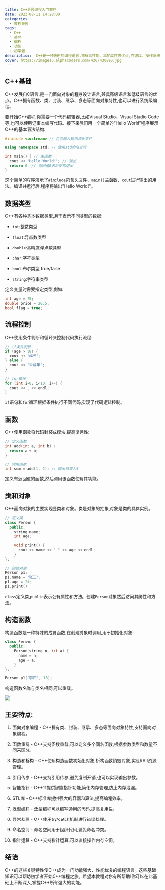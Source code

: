 ```yaml
---
title: C++语言编程入门教程
date: 2023-08-11 14:28:00
categories:
  - 教程花园
tags:
  - C++
  - 基础
  - 编程
  - 功能
  - 初学者
description:  C++是一种通用的编程语言,拥有高性能、高扩展性等优点,在游戏、操作系统、企业应用等开发中广泛使用。本教程将介绍C++的基础语法和功能,帮助初学者学习C++编程。
cover: https://images5.alphacoders.com/430/430890.jpg
---
```


## C++基础

C++发展自C语言,是一门面向对象的程序设计语言,兼具高级语言和低级语言的优点。C++拥有函数、类、封装、继承、多态等面向对象特性,也可以进行系统级编程。

要开始C++编程,你需要一个代码编辑器,比如Visual Studio、Visual Studio Code等,也可以使用记事本编写代码。接下来我们用一个简单的“Hello World”程序展示C++的基本语法结构:

```cpp
#include <iostream> // 包含输入输出流头文件

using namespace std; // 使用std命名空间

int main() { // 主函数
  cout << "Hello World!"; // 输出 
  return 0; // 返回值0表示正常退出
}
```

这个简单的程序演示了`#include`包含头文件、`main()`主函数、`cout`进行输出的用法。编译并运行后,程序将输出"Hello World!"。

## 数据类型

C++有各种基本数据类型,用于表示不同类型的数据:

- `int`:整数类型 

- `float`:浮点数类型 

- `double`:高精度浮点数类型

- `char`:字符类型

- `bool`:布尔类型 true/false

- `string`:字符串类型

定义变量时需要指定类型,例如:

```cpp
int age = 25; 
double price = 20.5;
bool flag = true; 
```

## 流程控制

C++使用条件判断和循环来控制代码执行流程:

```cpp
// if条件判断
if (age > 18) {
  cout << "成年";
} else {
  cout << "未成年"; 
}

// for循环
for (int i=0; i<10; i++) {
  cout << i << endl;
}
```

`if`语句和`for`循环根据条件执行不同代码,实现了代码逻辑控制。

## 函数

C++使用函数将代码封装成模块,提高复用性:

```cpp
// 定义函数
int add(int a, int b) {
  return a + b;
}

// 调用函数
int sum = add(1, 2); // 输出结果为3
```

定义有返回值的函数,然后调用该函数使用其功能。

## 类和对象 

C++面向对象的主要实现是类和对象。类是对象的抽象,对象是类的具体实例。

```cpp 
// 定义类 
class Person {
  public:
    string name;
    int age;
    
    void print() {
      cout << name << " " << age << endl;   
    }
};

// 创建对象
Person p1;
p1.name = "张三";
p1.age = 20;
p1.print(); 
```

`class`定义类,`public`表示公有属性和方法。创建`Person`对象然后访问其属性和方法。

## 构造函数

构造函数是一种特殊的成员函数,在创建对象时调用,用于初始化对象:

```cpp
class Person {
  public:
    Person(string n, int a) {
      name = n;
      age = a;
    }  
};

Person p1("李四", 18);
```

构造函数名称与类名相同,可以重载。

![](https://s2.loli.net/2023/08/11/DnlOgs94Fe5rdUM.png)

## 主要特点:

1. 面向对象编程 - C++拥有类、封装、继承、多态等面向对象特性,支持面向对象编程。

2. 函数重载 - C++支持函数重载,可以定义多个同名函数,根据参数类型和数量不同来区分。

3. 构造和析构 - C++使用构造函数初始化对象,析构函数销毁对象,实现RAII资源管理。

4. 引用传参 - C++支持引用传参,避免复制开销,也可以实现输出参数。

5. 智能指针 - C++11提供智能指针功能,简化内存管理,防止内存泄漏。

6. STL库 - C++标准库提供强大的容器和算法,提高编程效率。

7. 泛型编程 - 泛型编程可以编写通用的代码,提高复用性。

8. 异常处理 - C++使用try/catch机制进行错误处理。

9. 命名空间 - 命名空间用于组织代码,避免命名冲突。

10. 指针运算 - C++支持指针运算,可以直接操作内存空间。

## 结语

C++的这些关键特性使C++成为一门功能强大、性能优良的编程语言。这些基础知识可以帮助初学者开始C++编程之旅。希望本教程对你有所帮助!你可以在此基础上不断深入,掌握C++所有强大的功能。